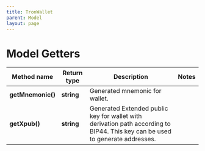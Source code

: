 ```yaml
---
title: TronWallet
parent: Model
layout: page
---
```


# Model Getters

Method name | Return type | Description | Notes
------------ | ------------- | ------------- | -------------
**getMnemonic()** | **string** | Generated mnemonic for wallet. |
**getXpub()** | **string** | Generated Extended public key for wallet with derivation path according to BIP44. This key can be used to generate addresses. |

